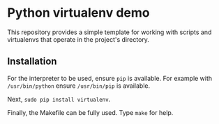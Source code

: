 Python virtualenv demo
======================

This repository provides a simple template for working with scripts
and virtualenvs that operate in the project's directory.

Installation
------------
For the interpreter to be used, ensure `pip` is available.  For
example with `/usr/bin/python` ensure `/usr/bin/pip` is available.

Next, `sudo pip install virtualenv`.

Finally, the Makefile can be fully used.  Type `make` for help.

